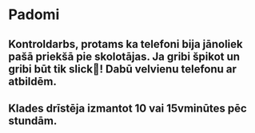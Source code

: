 # Padomi
## Kontroldarbs, protams ka telefoni bija jānoliek pašā priekšā pie skolotājas. Ja gribi špikot un gribi būt tik slick💯! Dabū velvienu telefonu ar atbildēm.
## Klades drīstēja izmantot 10 vai 15vminūtes pēc stundām.
